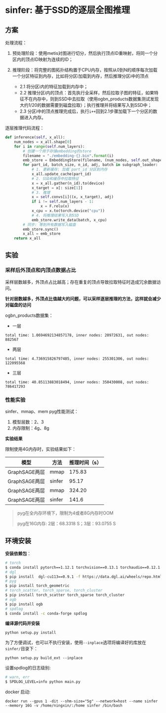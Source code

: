 # sinfer: 基于SSD的逐层全图推理

## 方案
处理流程：

1. 预处理阶段：使用metis对图进行切分，然后执行顶点ID重映射，将同一个分区内的顶点ID映射为连续的ID；

2. 推理阶段：将完整的图拓扑结构置于CPU内存，按照从0到N的顺序每次加载一个分区特征到内存，比如将分区i加载到内存，然后推理分区i中的顶点
    - 2.1 将分区i内的特征加载到内存中；
    - 2.2 推理分区i内的顶点：首先执行全采样，然后拉取子图的特征，如果特征不在内存中，则到SSD中去拉取（使用ogbn_products数据集测试发现大约1/20的数据需要到磁盘拉取）；执行推理并将结果写入到SSD中；
    - 2.3 分区i中的顶点推理完成后，执行`i++`回到2.1步骤加载下一个分区的数据进入内存。

逐层推理代码流程：
```python
def inference(self, x_all):
    num_nodes = x_all.shape[0]
    for i in range(self.num_layers):
        # 创建一个用于存储embedding的store
        filename = "./embedding-{}.bin".format(i)
        emb_store = EmbeddingStore(filename, (num_nodes, self.out_shape[i]))
        for part_id, batch_size, n_id, adj, batch in subgraph_loader:
            # 1. 更新缓存: 加载`part_id`分区到内存
            x_all.update_cache(part_id)
            # 2. SSD和缓存中拉取特征
            x = x_all.gather(n_id).to(device)
            x_target = x[: size[1]]
            # 3. 推理
            x = self.convs[i]((x, x_target), adj)
            if i != self.num_layers - 1:
                x = F.relu(x)
            x_cpu = x.to(torch.device("cpu"))
            # 4. 将推理结果写入到SSD
            emb_store.write_data(batch, x_cpu)
        # 同步: 等到所有数据写入磁盘
        emb_store.sync()
        x_all = emb_store
    return x_all
```


## 实验


### 采样后外顶点和内顶点数据占比

采样层数越多，外顶点占比越高；存在重复的顶点导致拉取特征时造成冗余数据访问。

**针对层数越多，外顶点比值越大的问题，可以采样逐层推理的方法，这样就会减少对磁盘的访问**

ogbn_products数据集：

* 一层
```
total time: 1.0694692134857178, inner nodes: 20972631, out nodes: 882567
```

* 两层
```
total time: 4.736915826797485, inner nodes: 255301306, out nodes: 122095568
```

* 三层
```
total time: 40.85113883018494, inner nodes: 350430008, out nodes: 786417293
```

### 性能实验
sinfer、mmap、mem pyg性能测试：
1. 模型层数：2、3
2. 内存限制：4g、8g

**实验结果**

限制使用4G内存时，实验结果如下：

| 模型 | 方法 | 推理时间（s）|
|-----|-------|-------|
|GraphSAGE两层| mmap | 175.83 |
|GraphSAGE两层| sinfer | 95.17 |
|GraphSAGE两层| mmap | 324.20 |
|GraphSAGE两层| sinfer | 141.6 |
> pyg在全内存环境下，限制为4或者8G内存时OOM
> 
> pyg在16G内存: 2层：68.3318 S；3层：93.0755 S


## 环境安装

**安装依赖包**：
```bash
# torch
$ conda install pytorch==1.12.1 torchvision==0.13.1 torchaudio==0.12.1 cudatoolkit=11.3 -c pytorch
# dgl
$ pip install  dgl-cu113==0.9.1 -f https://data.dgl.ai/wheels/repo.html
# pyg
$ pip install torch_geometric
# torch_scatter, torch_sparse, torch_cluster
$ pip install torch_scatter torch_sparse torch_cluster
# ogb
$ pip install ogb
# spdlog
$ conda install -c conda-forge spdlog
```
**编译源代码并安装**
```
python setup.py install
```

为了方便调试，也可以不执行安装，使用`--inplace`选项将编译好的库放在`sinfer/`目录下：
```
python setup.py build_ext --inplace
```

设置spdlog的日志级别:
```bash
# warn, err
$ SPDLOG_LEVEL=info python main.py
```

docker 启动:
```shell
docker run --gpus 1 -dit --shm-size="5g" --network=host --name sinfer --memory 16G -v /home/ningxin/:/home sinfer /bin/bash
```
